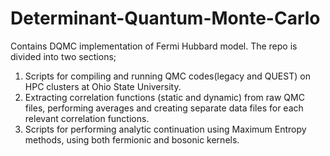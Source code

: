 # Determinant-Quantum-Monte-Carlo
Contains DQMC implementation of Fermi Hubbard model. The repo is divided into two sections;

1) Scripts for compiling and running QMC codes(legacy and QUEST) on HPC clusters at Ohio State University.
2) Extracting correlation functions (static and dynamic) from raw QMC files, performing averages and creating separate data files for each relevant correlation functions.
3) Scripts for performing analytic continuation using Maximum Entropy methods, using both fermionic and bosonic kernels.

